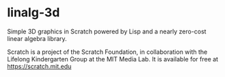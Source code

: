 # linalg-3d

Simple 3D graphics in Scratch powered by Lisp and a nearly zero-cost linear
algebra library.

Scratch is a project of the Scratch Foundation, in collaboration with the
Lifelong Kindergarten Group at the MIT Media Lab. It is available for free at
<https://scratch.mit.edu>
